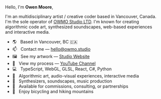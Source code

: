 Hello, I'm **Owen Moore**,

I'm an multidisciplinary artist / creative coder based in Vancouver, Canada. I'm the sole operator of [OWMO Studio LTD](https://owmo.studio). I'm known for creating algorithmic code art, synthesized soundscapes, web-based experiences and interactive media.

-   🌎 &nbsp; Based in Vancouver, BC 🇨🇦
-   📫 &nbsp; Contact me — [hello@owmo.studio](mailto:hello@owmo.studio)
-   🖼️ &nbsp; See my artwork — [Studio Website](https://owmo.studio)
-   🎥 &nbsp; View my process — [YouTube Channel](https://www.youtube.com/@owmo_studio)
-   💻 &nbsp; TypeScript, WebGL, GLSL, React, C#, Python
-   🎨 &nbsp; Algorithmic art, audio-visual experiences, interactive media
-   🎵 &nbsp; Synthesizers, soundscapes, music production
-   📅 &nbsp; Available for commissions, consulting, or partnerships
-   🚴 &nbsp; Enjoy bicycling and hiking mountains
